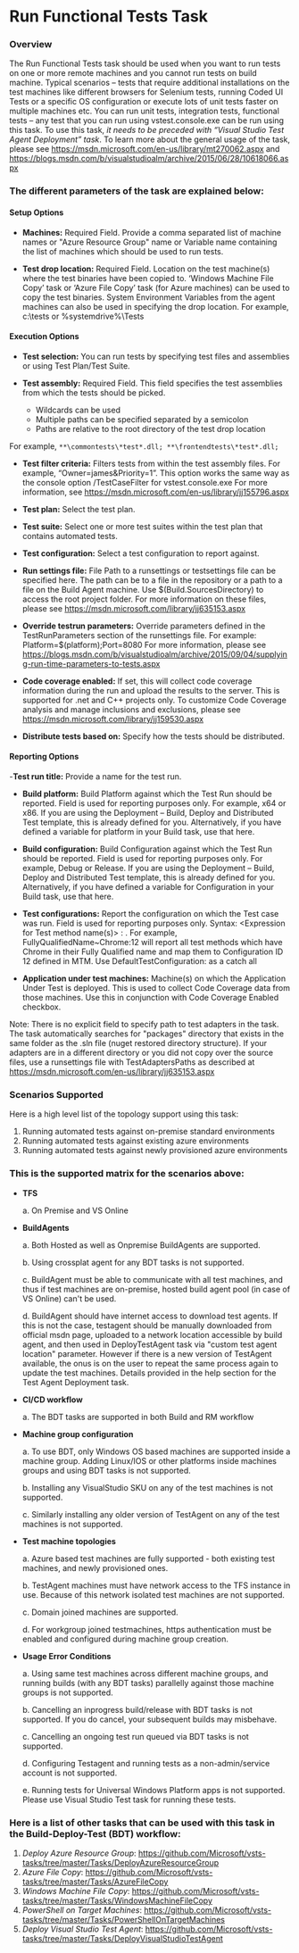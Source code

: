 # Run Functional Tests Task

### Overview
The Run Functional Tests task should be used when you want to run tests on one or more remote machines and you cannot run tests on build machine. Typical scenarios – tests that require additional installations on the test machines like different browsers for Selenium tests, running Coded UI Tests or a specific OS configuration or execute lots of unit tests faster on multiple machines etc. You can run unit tests, integration tests, functional tests – any test that you can run using vstest.console.exe can be run using this task. To use this task, *it needs to be preceded with “Visual Studio Test Agent Deployment” task*.
To learn more about the general usage of the task, please see https://msdn.microsoft.com/en-us/library/mt270062.aspx and https://blogs.msdn.com/b/visualstudioalm/archive/2015/06/28/10618066.aspx

### The different parameters of the task are explained below:

#### Setup Options
- **Machines:**	Required Field. Provide a comma separated list of machine names or "Azure Resource Group" name or Variable name containing the list of machines which should be used to run tests.

- **Test drop location:** Required Field. Location on the test machine(s) where the test binaries have been copied to.  ‘Windows Machine File Copy’ task or ‘Azure File Copy’ task (for Azure machines) can be used to copy the test binaries. System Environment Variables from the agent machines can also be used in specifying the drop location. For example, c:\tests or %systemdrive%\Tests

#### Execution Options
- **Test selection:** You can run tests by specifying test files and assemblies or using Test Plan/Test Suite. 

- **Test assembly:** Required Field. This field specifies the test assemblies from which the tests should be picked. 
	*	Wildcards can be used
	*	Multiple paths can be specified separated by a semicolon
	*	Paths are relative to the root directory of the test drop location

For example, `**\commontests\*test*.dll; **\frontendtests\*test*.dll;`


- **Test filter criteria:**	Filters tests from within the test assembly files. For example, “Owner=james&Priority=1”. This option works the same way as the console option /TestCaseFilter for vstest.console.exe 
For more information, see https://msdn.microsoft.com/en-us/library/jj155796.aspx

- **Test plan:** Select the test plan. 

- **Test suite:** Select one or more test suites within the test plan that contains automated tests.

- **Test configuration:** Select a test configuration to report against.

- **Run settings file:** File Path to a runsettings or testsettings file can be specified here. The path can be to a file in the repository or a path to a file on the Build Agent machine. Use $(Build.SourcesDirectory) to access the root project folder. For more information on these files, please see https://msdn.microsoft.com/library/jj635153.aspx

- **Override testrun parameters:** Override parameters defined in the TestRunParameters section of the runsettings file. For example: Platform=$(platform);Port=8080 
For more information, please see https://blogs.msdn.com/b/visualstudioalm/archive/2015/09/04/supplying-run-time-parameters-to-tests.aspx

- **Code coverage enabled:**	If set, this will collect code coverage information during the run and upload the results to the server. This is supported for .net and C++ projects only. To customize Code Coverage analysis and manage inclusions and exclusions, please see https://msdn.microsoft.com/library/jj159530.aspx 

- **Distribute tests based on:** Specify how the tests should be distributed. 

#### Reporting Options
-**Test run title:** Provide a name for the test run. 

- **Build platform:**	Build Platform against which the Test Run should be reported. Field is used for reporting purposes only. For example, x64 or x86. If you are using the Deployment – Build, Deploy and Distributed Test template, this is already defined for you. Alternatively, if you have defined a variable for platform in your Build task, use that here.

- **Build configuration:**	Build Configuration against which the Test Run should be reported. Field is used for reporting purposes only. For example, Debug or Release. If you are using the Deployment – Build, Deploy and Distributed Test template, this is already defined for you. Alternatively, if you have defined a variable for Configuration in your Build task, use that here.
 
- **Test configurations:**	Report the configuration on which the Test case was run. Field is used for reporting purposes only. Syntax: <Expression for Test method name(s)> : <Configuration ID from MTM>. 
For example, FullyQualifiedName~Chrome:12 will report all test methods which have Chrome in their Fully Qualified name and map them to Configuration ID 12 defined in MTM. Use DefaultTestConfiguration:<Id> as a catch all

- **Application under test machines:**	Machine(s) on which the Application Under Test is deployed. This is used to collect Code Coverage data from those machines. Use this in conjunction with Code Coverage Enabled checkbox. 

Note: There is no explicit field to specify path to test adapters in the task. The task automatically searches for "packages" directory that exists in the same folder as the .sln file (nuget restored directory structure). If your adapters are in a different directory or you did not copy over the source files, use a runsettings file with TestAdaptersPaths as described at https://msdn.microsoft.com/en-us/library/jj635153.aspx


### Scenarios Supported
Here is a high level list of the topology support using this task:

1.	Running automated tests against on-premise standard environments 
2.	Running automated tests against existing azure environments
3.	Running automated tests against newly provisioned azure environments

### This is the supported matrix for the scenarios above:
-	**TFS**

	a.	On Premise and VS Online
	
-	**BuildAgents**

	a.	Both Hosted as well as Onpremise BuildAgents are supported.

	b.	Using crossplat agent for any BDT tasks is not supported.

	c.	BuildAgent must be able to communicate with all test machines, and thus if test machines are on-premise, hosted build agent pool (in case of VS Online) can't be used.

	d.	BuildAgent should have internet access to download test agents.
If this is not the case, testagent should be manually downloaded from official msdn page, uploaded to a network location accessible by build agent, and then used in DeployTestAgent task via "custom test agent location" parameter. However if there is a new version of TestAgent available, the onus is on the user to repeat the same process again to update the test machines. Details provided in the help section for the Test Agent Deployment task. 
 
-	**CI/CD workflow**

	a.	The BDT tasks are supported in both Build and RM workflow
 
-	**Machine group configuration**

	a.	To use BDT, only Windows OS based machines are supported inside a machine group. Adding Linux/IOS or other platforms inside machines groups and using BDT tasks is not supported.

	b.	Installing any VisualStudio SKU on any of the test machines is not supported.

	c.	Similarly installing any older version of TestAgent on any of the test machines is not supported.
 
-	**Test machine topologies**

	a.	Azure based test machines are fully supported - both existing test machines, and newly provisioned ones.

	b.	TestAgent machines must have network access to the TFS instance in use. Because of this network isolated test machines are not supported.

	c.	Domain joined machines are supported.

	d.	For workgroup joined testmachines, https authentication must be enabled and configured during machine group creation.

-	**Usage Error Conditions**

	a.	Using same test machines across different machine groups, and running builds (with any BDT tasks) parallelly against those machine groups is not supported.
	
	b.	Cancelling an inprogress build/release with BDT tasks is not supported. If you do cancel, your subsequent builds may misbehave.
	
	c.	Cancelling an ongoing test run queued via BDT tasks is not supported.
	
	d.	Configuring Testagent and running tests as a non-admin/service account is not supported.
	
	e.	Running tests for Universal Windows Platform apps is not supported. Please use Visual Studio Test task for running these tests.

### Here is a list of other tasks that can be used with this task in the Build-Deploy-Test (BDT) workflow:

1.	*Deploy Azure Resource Group*: https://github.com/Microsoft/vsts-tasks/tree/master/Tasks/DeployAzureResourceGroup
2.	*Azure File Copy*: https://github.com/Microsoft/vsts-tasks/tree/master/Tasks/AzureFileCopy
3.	*Windows Machine File Copy*: https://github.com/Microsoft/vsts-tasks/tree/master/Tasks/WindowsMachineFileCopy
4.	*PowerShell on Target Machines*: https://github.com/Microsoft/vsts-tasks/tree/master/Tasks/PowerShellOnTargetMachines
5.	*Deploy Visual Studio Test Agent*: https://github.com/Microsoft/vsts-tasks/tree/master/Tasks/DeployVisualStudioTestAgent

<br/>
